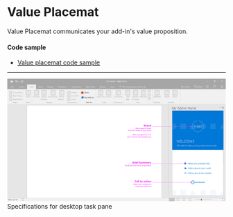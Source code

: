 # Value Placemat

Value Placemat communicates your add-in's value proposition.

#### Code sample
* [Value placemat code sample](../templates/first-run/value-placemat)

***

![First Run - Value Placemat - Specifications for desktop task pane](../assets/markdown-images/FirstRun_ValuePlacemat_DesktopTaskPaneCallouts.png)
Specifications for desktop task pane 
